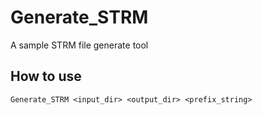 # Generate_STRM

A sample STRM file generate tool

## How to use

`Generate_STRM <input_dir> <output_dir> <prefix_string>`
